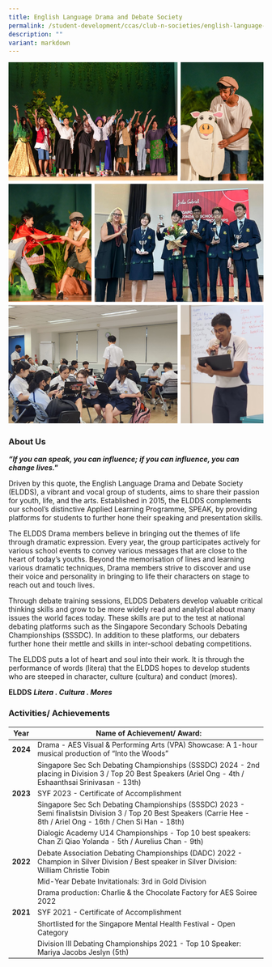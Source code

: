 ```yaml
---
title: English Language Drama and Debate Society
permalink: /student-development/ccas/club-n-societies/english-language-drama-and-debate-society/
description: ""
variant: markdown
---
```

![](/images/FIRST_CHOICE_PHOTO.png)

### About Us

_**“If you can speak, you can influence; if you can influence, you can change lives."**_

Driven by this quote, the English Language Drama and Debate Society (ELDDS), a vibrant and vocal group of students, aims to share their passion for youth, life, and the arts. Established in 2015, the ELDDS complements our school’s distinctive Applied Learning Programme, SPEAK, by providing platforms for students to further hone their speaking and presentation skills.

The ELDDS Drama members believe in bringing out the themes of life through dramatic expression. Every year, the group participates actively for various school events to convey various messages that are close to the heart of today’s youths. Beyond the memorisation of lines and learning various dramatic techniques, Drama members strive to discover and use their voice and personality in bringing to life their characters on stage to reach out and touch lives.

Through debate training sessions, ELDDS Debaters develop valuable critical thinking skills and grow to be more widely read and analytical about many issues the world faces today. These skills are put to the test at national debating platforms such as the Singapore Secondary Schools Debating Championships (SSSDC). In addition to these platforms, our debaters further hone their mettle and skills in inter-school debating competitions.

The ELDDS puts a lot of heart and soul into their work. It is through the performance of words (litera) that the ELDDS hopes to develop students who are steeped in character, culture (cultura) and conduct (mores).


**ELDDS**  **_Litera . Cultura . Mores_**


  

### Activities/ Achievements


| Year | Name of Achievement/ Award: | 
| -------- | -------- | 
| **2024**| Drama - AES Visual & Performing Arts (VPA) Showcase:  A 1-hour musical production of “Into the Woods”| 
| | Singapore Sec Sch Debating Championships (SSSDC) 2024 - 2nd placing in Division 3 / Top 20 Best Speakers (Ariel Ong - 4th / Eshaanthsai Srinivasan - 13th)| 
| **2023**   | SYF 2023 - Certificate of Accomplishment| 
|   |  Singapore Sec Sch Debating Championships (SSSDC) 2023 - Semi finalistsin Division 3 / Top 20 Best Speakers (Carrie Hee - 8th / Ariel Ong - 16th / Chen Si Han - 18th)| 
|    |Dialogic Academy U14 Championships - Top 10 best speakers: Chan Zi Qiao Yolanda - 5th / Aurelius Chan - 9th)  | 
|**2022**   | Debate Association Debating Championships (DADC) 2022 - Champion in Silver Division / Best speaker in Silver Division: William Christie Tobin   |
|    | Mid-Year Debate Invitationals: 3rd in Gold Division  |
|   | Drama production: Charlie & the Chocolate Factory for AES Soiree 2022  | 
 | **2021**   | SYF 2021 - Certificate of Accomplishment  | 
|  |  Shortlisted for the Singapore Mental Health Festival - Open Category |  
|   |  Division III Debating Championships 2021 - Top 10 Speaker: Mariya Jacobs Jeslyn (5th)  |